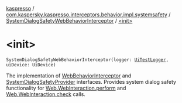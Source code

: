 [kaspresso](../../index.md) / [com.kaspersky.kaspresso.interceptors.behavior.impl.systemsafety](../index.md) / [SystemDialogSafetyWebBehaviorInterceptor](index.md) / [&lt;init&gt;](./-init-.md)

# &lt;init&gt;

`SystemDialogSafetyWebBehaviorInterceptor(logger: `[`UiTestLogger`](../../com.kaspersky.kaspresso.logger/-ui-test-logger.md)`, uiDevice: UiDevice)`

The implementation of [WebBehaviorInterceptor](../../com.kaspersky.kaspresso.interceptors.behavior/-web-behavior-interceptor.md) and [SystemDialogSafetyProvider](../../com.kaspersky.kaspresso.systemsafety/-system-dialog-safety-provider/index.md) interfaces.
Provides system dialog safety functionality for [Web.WebInteraction.perform](#) and [Web.WebInteraction.check](#) calls.

